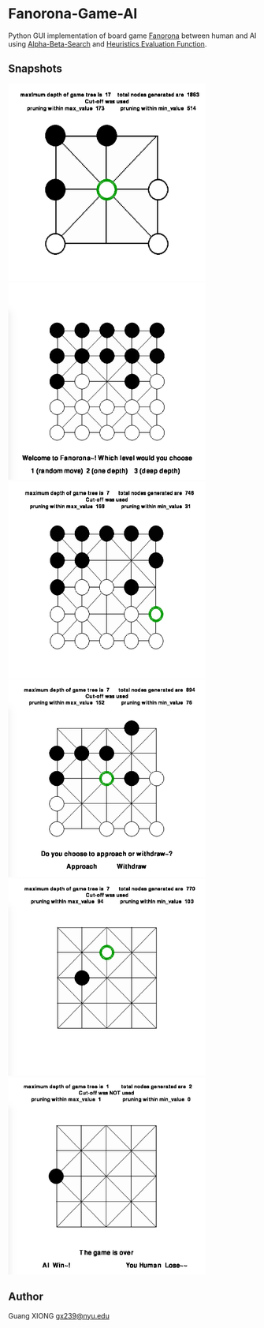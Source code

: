 # Fanorona-Game-AI
Python GUI implementation of board game [Fanorona](http://en.wikipedia.org/wiki/Fanorona) between human and AI using [Alpha-Beta-Search](http://en.wikipedia.org/wiki/Alpha%E2%80%93beta_pruning) and [Heuristics Evaluation Function](http://en.wikipedia.org/wiki/Heuristic_%28computer_science%29).

## Snapshots
<img src="./snapshots/33.png" width="400px" height="400px" />
<img src="./snapshots/1.png" width="400px" height="400px" />
<br><img src="./snapshots/1-5.png" width="400px" height="400px" />
<img src="./snapshots/2.png" width="400px" height="400px" />
<br><img src="./snapshots/3.png" width="400px" height="400px" />
<img src="./snapshots/4.png" width="400px" height="400px" />



## Author<br>
Guang XIONG  gx239@nyu.edu

